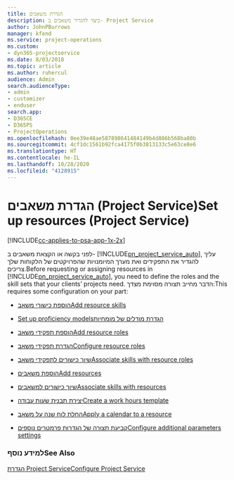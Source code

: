 ```yaml
---
title: הגדרת משאבים
description: כיצד להגדיר משאבים ב- Project Service
author: JohnPBurrows
manager: kfend
ms.service: project-operations
ms.custom:
- dyn365-projectservice
ms.date: 8/03/2018
ms.topic: article
ms.author: ruhercul
audience: Admin
search.audienceType:
- admin
- customizer
- enduser
search.app:
- D365CE
- D365PS
- ProjectOperations
ms.openlocfilehash: 0ee39e48ae587898641484149b4d886b568ba80b
ms.sourcegitcommit: 4cf1dc1561b92fca4175f0b3813133c5e63ce8e6
ms.translationtype: HT
ms.contentlocale: he-IL
ms.lasthandoff: 10/28/2020
ms.locfileid: "4128915"
---
```

# <a name="set-up-resources-project-service"></a><span data-ttu-id="e8873-103">הגדרת משאבים (Project Service)</span><span class="sxs-lookup"><span data-stu-id="e8873-103">Set up resources (Project Service)</span></span>

[!INCLUDE[cc-applies-to-psa-app-1x-2x](../includes/cc-applies-to-psa-app-1x-2x.md)]

<span data-ttu-id="e8873-104">לפני בקשה או הקצאת משאבים ב- [!INCLUDE[pn_project_service_auto](../includes/pn-project-service-auto.md)], עליך להגדיר את התפקידים ואת מערך המיומנויות שהפרויקטים של הלקוחות שלך צריכים.</span><span class="sxs-lookup"><span data-stu-id="e8873-104">Before requesting or assigning resources in [!INCLUDE[pn_project_service_auto](../includes/pn-project-service-auto.md)], you need to define the roles and the skill sets that your clients’ projects need.</span></span> <span data-ttu-id="e8873-105">הדבר מחייב תצורה מסוימת מצדך:</span><span class="sxs-lookup"><span data-stu-id="e8873-105">This requires some configuration on your part:</span></span>  
  
-   [<span data-ttu-id="e8873-106">הוספת כישורי משאב</span><span class="sxs-lookup"><span data-stu-id="e8873-106">Add resource skills</span></span>](../psa/add-resource-skills.md)  
  
-   [<span data-ttu-id="e8873-107">‏‫‏‫הגדרת מודלים של מומחיות</span><span class="sxs-lookup"><span data-stu-id="e8873-107">Set up proficiency models</span></span>](../psa/set-up-proficiency-models.md)  
  
-   [<span data-ttu-id="e8873-108">הוספת תפקידי משאב</span><span class="sxs-lookup"><span data-stu-id="e8873-108">Add resource roles</span></span>](../psa/add-resource-roles.md)  
  
-   [<span data-ttu-id="e8873-109">הגדרת תפקידי משאב</span><span class="sxs-lookup"><span data-stu-id="e8873-109">Configure resource roles</span></span>](../psa/configure-resource-roles.md)  
  
-   [<span data-ttu-id="e8873-110">שיוך כישורים לתפקידי משאב</span><span class="sxs-lookup"><span data-stu-id="e8873-110">Associate skills with resource roles</span></span>](../psa/associate-skills-with-resource-roles.md)  
  
-   [<span data-ttu-id="e8873-111">הוספת משאבים</span><span class="sxs-lookup"><span data-stu-id="e8873-111">Add resources</span></span>](../psa/add-resources.md)  
  
-   [<span data-ttu-id="e8873-112">שיוך כישורים למשאבים</span><span class="sxs-lookup"><span data-stu-id="e8873-112">Associate skills with resources</span></span>](../psa/associate-skills-with-resources.md)  
  
-   [<span data-ttu-id="e8873-113">יצירת תבנית שעות עבודה</span><span class="sxs-lookup"><span data-stu-id="e8873-113">Create a work hours template</span></span>](../psa/create-work-hours-template.md)  
  
-   [<span data-ttu-id="e8873-114">החלת לוח שנה על משאב</span><span class="sxs-lookup"><span data-stu-id="e8873-114">Apply a calendar to a resource</span></span>](../psa/apply-calendar-resource.md)  
  
-   [<span data-ttu-id="e8873-115">קביעת תצורה של הגדרות פרמטרים נוספים</span><span class="sxs-lookup"><span data-stu-id="e8873-115">Configure additional parameters settings</span></span>](../psa/configure-additional-parameters-settings.md)  
  
### <a name="see-also"></a><span data-ttu-id="e8873-116">למידע נוסף</span><span class="sxs-lookup"><span data-stu-id="e8873-116">See Also</span></span>  
 [<span data-ttu-id="e8873-117">הגדרת Project Service</span><span class="sxs-lookup"><span data-stu-id="e8873-117">Configure Project Service</span></span>](../psa/configure.md)
